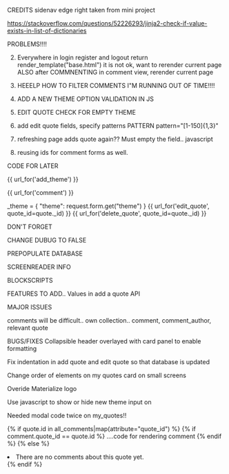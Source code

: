 CREDITS
sidenav edge right taken from mini project

https://stackoverflow.com/questions/52226293/jinja2-check-if-value-exists-in-list-of-dictionaries

PROBLEMS!!!!


2. Everywhere in login register and logout return render_template("base.html") it is not ok, want to rerender current page
ALSO after COMMNENTING in comment view, rerender current page


4. HEEELP HOW TO FILTER COMMENTS I"M RUNNING OUT OF TIME!!!!

5. ADD A NEW THEME OPTION VALIDATION IN JS

7. EDIT QUOTE CHECK FOR EMPTY THEME

6. add edit quote fields, specify patterns
PATTERN pattern="[1-150]{1,3}"


12.  refreshing page adds quote again??  Must empty the field.. javascript

13. reusing ids for comment forms as well.

CODE FOR LATER

{{ url_for('add_theme') }}

{{ url_for('comment') }}

_theme = {
            "theme": request.form.get("theme")
        }
{{ url_for('edit_quote', quote_id=quote._id) }}
{{ url_for('delete_quote', quote_id=quote._id) }}


DON'T FORGET

CHANGE DUBUG TO FALSE

PREPOPULATE DATABASE

SCREENREADER INFO

BLOCKSCRIPTS


FEATURES TO ADD.. 
Values in add a quote API

MAJOR ISSUES 

comments will be difficult.. own collection.. comment, comment_author, relevant quote

BUGS/FIXES
Collapsible header overlayed with card panel to enable formatting

Fix indentation in add quote and edit quote so that database is updated

Change order of elements on my quotes card on small screens

Overide Materialize logo

Use javascript to show or hide new theme input on 

Needed modal code twice on my_quotes!!


 

{% if quote.id in all_comments|map(attribute="quote_id") %}
{% if comment.quote_id == quote.id %}
....code for rendering comment
{% endif %}
{% else %}
<li>There are no comments about this quote yet. </li>
{% endif %}